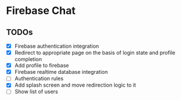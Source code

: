 # Firebase Chat

## TODOs
- [x] Firebase authentication integration
- [x] Redirect to appropriate page on the basis of login state and profile completion
- [x] Add profile to firebase
- [x] Firebase realtime database integration 
- [ ] Authentication rules
- [x] Add splash screen and move redirection logic to it
- [ ] Show list of users